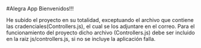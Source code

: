 #Alegra App
Bienvenidos!!!

He subido el proyecto en su totalidad, exceptuando el archivo que contiene las cradenciales(Controllers.js), el cual se los adjuntare en el correo. Para el funcionamiento del proyecto dicho archivo (Controllers.js) debe ser incluido en la raiz js/controllers.js, si no se incluye la aplicación falla.



